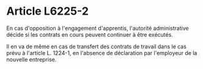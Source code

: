 # Article L6225-2

En cas d'opposition à l'engagement d'apprentis, l'autorité administrative décide si les contrats en cours peuvent continuer à être exécutés.

Il en va de même en cas de transfert des contrats de travail dans le cas prévu à l'article L. 1224-1, en l'absence de déclaration par l'employeur de la nouvelle entreprise.